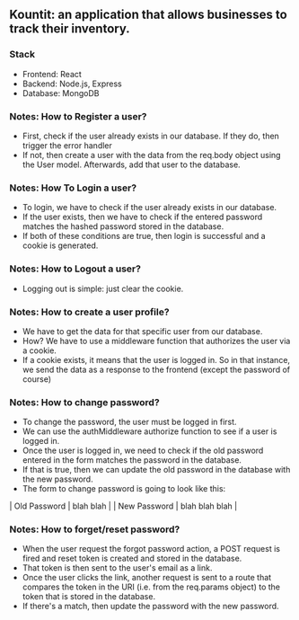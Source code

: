 ## Kountit: an application that allows businesses to track their inventory.

### Stack
- Frontend: React
- Backend: Node.js, Express
- Database: MongoDB

### Notes: How to Register a user?
- First, check if the user already exists in our database. If they do, then trigger the error handler
- If not, then create a user with the data from the req.body object using the User model. Afterwards, add that user to the database.

### Notes: How To Login a user?
- To login, we have to check if the user already exists in our database.
- If the user exists, then we have to check if the entered password matches the hashed password stored in the database.
- If both of these conditions are true, then login is successful and a cookie is generated.

### Notes: How to Logout a user?
- Logging out is simple: just clear the cookie.

### Notes: How to create a user profile?
- We have to get the data for that specific user from our database.
- How? We have to use a middleware function that authorizes the user via a cookie.
- If a cookie exists, it means that the user is logged in. So in that instance, we send the data as a response to the frontend (except the password of course)

### Notes: How to change password?
- To change the password, the user must be logged in first. 
- We can use the authMiddleware authorize function to see if a user is logged in.
- Once the user is logged in, we need to check if the old password entered in the form matches the password in the database.
- If that is true, then we can update the old password in the database with the new password.
- The form to change password is going to look like this:

| Old Password | blah blah |
| New Password | blah blah blah |

### Notes: How to forget/reset password?
- When the user request the forgot password action, a POST request is fired and reset token is created and stored in the database.
- That token is then sent to the user's email as a link.
- Once the user clicks the link, another request is sent to a route that compares the token in the URI (i.e. from the req.params object) to the token that is stored in the database.
- If there's a match, then update the password with the new password.
